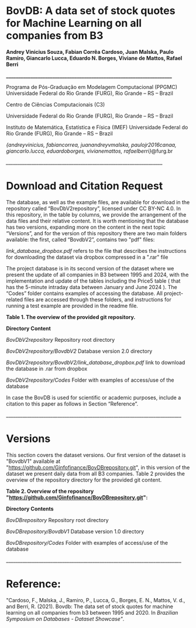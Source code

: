 
# **BovDB: A data set of stock quotes for Machine Learning on all companies from B3**

**Andrey Vinicius Souza, Fabian Corrêa Cardoso, Juan Malska, Paulo Ramiro, Giancarlo Lucca, Eduardo N. Borges, Viviane de Mattos, Rafael Berri**

**\_\_\_\_\_\_\_\_\_\_\_\_\_\_\_\_\_\_\_\_\_\_\_\_\_\_\_\_\_\_\_\_\_\_\_\_\_\_\_\_\_\_\_\_\_\_\_\_\_\_\_\_\_\_\_\_\_\_\_\_\_\_\_\_\_\_\_\_**

Programa de Pós-Graduação em Modelagem Computacional (PPGMC) Universidade Federal do Rio Grande (FURG), Rio Grande – RS – Brazil

Centro de Ciências Computacionais (C3)

Universidade Federal do Rio Grande (FURG), Rio Grande – RS – Brazil

Instituto de Matemática, Estatística e Física (IMEF) Universidade Federal do Rio Grande (FURG), Rio Grande – RS – Brazil

*{*andreyvinicius, fabiancorrea, juanandreyvmalska, paulojr2016canaa, giancarlo.lucca, eduardoborges, vivianemattos, rafaelberri*}*@furg.br

*\_\_\_\_\_\_\_\_\_\_\_\_\_\_\_\_\_\_\_\_\_\_\_\_\_\_\_\_\_\_\_\_\_\_\_\_\_\_\_\_\_\_\_\_\_\_\_\_\_\_\_\_\_\_\_\_\_\_\_\_\_\_\_\_\_\_\_*
# **Download and Citation Request**
The database, as well as the example files, are available for download in the repository called “BovDbV2repository”, licensed under CC BY-NC 4.0. In this repository, in the table by columns, we provide the arrangement of the data files and their relative content. It is worth mentioning that the database has two versions, expanding more on the content in the next topic “Versions”, and for the version of this repository there are two main folders available: the first, called “BovdbV2”, contains two "pdf" files:

*link_database_dropbox.pdf* refers to the file that describes the instructions for downloading the dataset via dropbox compressed in a ".rar" file

The project database is in its second version of the dataset where we present the update of all companies in B3 between 1995 and 2024, with the implementation and update of the tables including the Price5 table ( that has the 5-minute intraday data between January and June 2024 ). The “Codes” folder contains examples of accessing the database. All project-related files are accessed through these folders, and instructions for running a test example are provided in the readme file.

**Table 1. The overview of the provided git repository.**

**Directory	Content**

*BovDbV2repository*	Repository root directory

*BovDbV2repository/BovdbV2*	Database version 2.0 directory

*BovDbV2repository/BovdbV2/link_database_dropbox.pdf* link to download the database in .rar from dropbox

*BovDbV2repository/Codes*	Folder with examples of access/use of the database

In case the BovDB is used for scientific or academic purposes, include a citation to this paper as follows in Section “Reference”.

\_\_\_\_\_\_\_\_\_\_\_\_\_\_\_\_\_\_\_\_\_\_\_\_\_\_\_\_\_\_\_\_\_\_\_\_\_\_\_\_\_\_\_\_\_\_\_\_\_\_\_\_\_\_\_\_\_\_\_\_\_\_\_\_\_\_\_\_\_\_\_\_\_\_\_

# **Versions**
This section covers the dataset versions. Our first version of the dataset is "BovdbV1" available at "https://github.com/Ginfofinance/BovDBrepository.git", in this version of the dataset we present daily data from all B3 companies. Table 2 provides the overview of the repository directory for the provided git content.

**Table 2. Overview of the repository "https://github.com/Ginfofinance/BovDBrepository.git":**

**Directory Contents**

*BovDBrepository*	Repository root directory

*BovDBrepository/BovdbV1*	Database version 1.0 directory

*BovDBrepository/Codes*	Folder with examples of access/use of the database

\_\_\_\_\_\_\_\_\_\_\_\_\_\_\_\_\_\_\_\_\_\_\_\_\_\_\_\_\_\_\_\_\_\_\_\_\_\_\_\_\_\_\_\_\_\_\_\_\_\_\_\_\_\_\_\_\_\_\_\_\_\_\_\_\_\_\_\_\_\_\_\_\_\_\_
# **Reference:**
"Cardoso, F., Malska, J., Ramiro, P., Lucca, G., Borges, E. N., Mattos, V. d., and Berri, R. (2021). Bovdb: The data set of stock quotes for machine learning on all companies from b3 between 1995 and 2020. In *Brazilian Symposium on Databases - Dataset Showcase"*.  


